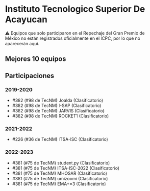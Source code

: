 # Instituto Tecnologico Superior De Acayucan

:warning: Equipos que solo participaron en el Repechaje del Gran Premio de México no están registrados oficialmente en el ICPC, por lo que no aparecerán aquí.

## Mejores 10 equipos


## Participaciones

### 2019-2020

- #382 (#98 de TecNM) Joalda (Clasificatorio)
- #382 (#98 de TecNM) I-SAP (Clasificatorio)
- #382 (#98 de TecNM) JARVIS (Clasificatorio)
- #382 (#98 de TecNM) ROCKET1 (Clasificatorio)

### 2021-2022

- #226 (#36 de TecNM) ITSA-ISC (Clasificatorio)

### 2022-2023

- #381 (#75 de TecNM) student.py (Clasificatorio)
- #381 (#75 de TecNM) ITSA-ISC-2022 (Clasificatorio)
- #381 (#75 de TecNM) MHOSAR (Clasificatorio)
- #381 (#75 de TecNM) umizoomi (Clasificatorio)
- #381 (#75 de TecNM) EMA+=3 (Clasificatorio)



